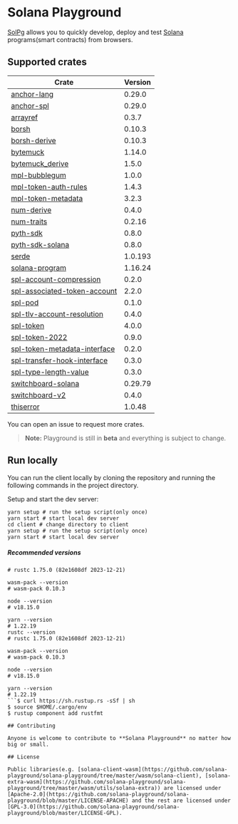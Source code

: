 # Solana Playground

[SolPg](https://beta.solpg.io) allows you to quickly develop, deploy and test [Solana](https://docs.solana.com/introduction) programs(smart contracts) from browsers.

## Supported crates

| Crate                                                                              | Version |
| ---------------------------------------------------------------------------------- | ------- |
| [anchor-lang](https://docs.rs/anchor-lang/0.29.0)                                  | 0.29.0  |
| [anchor-spl](https://docs.rs/anchor-spl/0.29.0)                                    | 0.29.0  |
| [arrayref](https://docs.rs/arrayref/0.3.7)                                         | 0.3.7   |
| [borsh](https://docs.rs/borsh/0.10.3)                                              | 0.10.3  |
| [borsh-derive](https://docs.rs/borsh-derive/0.10.3)                                | 0.10.3  |
| [bytemuck](https://docs.rs/bytemuck/1.14.0)                                        | 1.14.0  |
| [bytemuck_derive](https://docs.rs/bytemuck_derive/1.5.0)                           | 1.5.0   |
| [mpl-bubblegum](https://docs.rs/mpl-bubblegum/1.0.0)                               | 1.0.0   |
| [mpl-token-auth-rules](https://docs.rs/mpl-token-auth-rules/1.4.3)                 | 1.4.3   |
| [mpl-token-metadata](https://docs.rs/mpl-token-metadata/3.2.3)                     | 3.2.3   |
| [num-derive](https://docs.rs/num-derive/0.4.0)                                     | 0.4.0   |
| [num-traits](https://docs.rs/num-traits/0.2.16)                                    | 0.2.16  |
| [pyth-sdk](https://docs.rs/pyth-sdk/0.8.0)                                         | 0.8.0   |
| [pyth-sdk-solana](https://docs.rs/pyth-sdk-solana/0.8.0)                           | 0.8.0   |
| [serde](https://docs.rs/serde/1.0.193)                                             | 1.0.193 |
| [solana-program](https://docs.rs/solana-program/1.16.24)                           | 1.16.24 |
| [spl-account-compression](https://docs.rs/spl-account-compression/0.2.0)           | 0.2.0   |
| [spl-associated-token-account](https://docs.rs/spl-associated-token-account/2.2.0) | 2.2.0   |
| [spl-pod](https://docs.rs/spl-pod/0.1.0)                                           | 0.1.0   |
| [spl-tlv-account-resolution](https://docs.rs/spl-tlv-account-resolution/0.4.0)     | 0.4.0   |
| [spl-token](https://docs.rs/spl-token/4.0.0)                                       | 4.0.0   |
| [spl-token-2022](https://docs.rs/spl-token-2022/0.9.0)                             | 0.9.0   |
| [spl-token-metadata-interface](https://docs.rs/spl-token-metadata-interface/0.2.0) | 0.2.0   |
| [spl-transfer-hook-interface](https://docs.rs/spl-transfer-hook-interface/0.3.0)   | 0.3.0   |
| [spl-type-length-value](https://docs.rs/spl-type-length-value/0.3.0)               | 0.3.0   |
| [switchboard-solana](https://docs.rs/switchboard-solana/0.29.79)                   | 0.29.79 |
| [switchboard-v2](https://docs.rs/switchboard-v2/0.4.0)                             | 0.4.0   |
| [thiserror](https://docs.rs/thiserror/1.0.48)                                      | 1.0.48  |

You can open an issue to request more crates.

> **Note:** Playground is still in **beta** and everything is subject to change.

## Run locally

You can run the client locally by cloning the repository and running the following commands in the project directory.

Setup and start the dev server:

```shcd client # change directory to client
yarn setup # run the setup script(only once)
yarn start # start local dev server
cd client # change directory to client
yarn setup # run the setup script(only once)
yarn start # start local dev server
```

##### Recommended versions

```shrustc --version
# rustc 1.75.0 (82e1608df 2023-12-21)

wasm-pack --version
# wasm-pack 0.10.3

node --version
# v18.15.0

yarn --version
# 1.22.19
rustc --version
# rustc 1.75.0 (82e1608df 2023-12-21)

wasm-pack --version
# wasm-pack 0.10.3

node --version
# v18.15.0

yarn --version
# 1.22.19
```$ curl https://sh.rustup.rs -sSf | sh
$ source $HOME/.cargo/env
$ rustup component add rustfmt

## Contributing

Anyone is welcome to contribute to **Solana Playground** no matter how big or small.

## License

Public libraries(e.g. [solana-client-wasm](https://github.com/solana-playground/solana-playground/tree/master/wasm/solana-client), [solana-extra-wasm](https://github.com/solana-playground/solana-playground/tree/master/wasm/utils/solana-extra)) are licensed under [Apache-2.0](https://github.com/solana-playground/solana-playground/blob/master/LICENSE-APACHE) and the rest are licensed under [GPL-3.0](https://github.com/solana-playground/solana-playground/blob/master/LICENSE-GPL).
